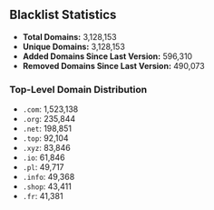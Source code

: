 ## Blacklist Statistics

- **Total Domains:** 3,128,153
- **Unique Domains:** 3,128,153
- **Added Domains Since Last Version:** 596,310
- **Removed Domains Since Last Version:** 490,073

### Top-Level Domain Distribution

-  `.com`: 1,523,138
-  `.org`: 235,844
-  `.net`: 198,851
-  `.top`: 92,104
-  `.xyz`: 83,846
-  `.io`: 61,846
-  `.pl`: 49,717
-  `.info`: 49,368
-  `.shop`: 43,411
-  `.fr`: 41,381
